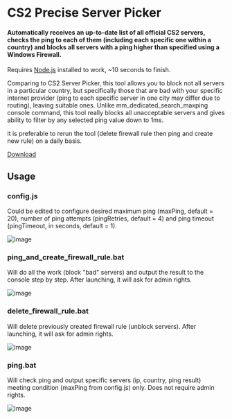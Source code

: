 # CS2 Precise Server Picker
#### Automatically receives an up-to-date list of all official CS2 servers, checks the ping to each of them (including each specific one within a country) and blocks all servers with a ping higher than specified using a Windows Firewall. 

Requires [Node.js](https://nodejs.org/) installed to work, ~10 seconds to finish.

Comparing to CS2 Server Picker, this tool allows you to block not all servers in a particular country, but specifically those that are bad with your specific internet provider (ping to each specific server in one city may differ due to routing), leaving suitable ones. Unlike mm_dedicated_search_maxping console command, this tool really blocks all unacceptable servers and gives ability to filter by any selected ping value down to 1ms.

it is preferable to rerun the tool (delete firewall rule then ping and create new rule) on a daily basis.

[Download](https://github.com/Feuerstarter/cs2-precise-server-picker/releases/download/1.0.0/cs2-precise-server-picker.zip)

## Usage
### config.js
Could be edited to configure desired maximum ping (maxPing, default = 20), number of ping attempts (pingRetries, default = 4) and ping timeout (pingTimeout, in seconds, default = 1).

![image](https://github.com/user-attachments/assets/37beb164-a0ef-4ac3-aa69-f034f54c1877)


### ping_and_create_firewall_rule.bat
Will do all the work (block "bad" servers) and output the result to the console step by step.
After launching, it will ask for admin rights.

![image](https://github.com/user-attachments/assets/081d5eb9-b92b-4114-a82d-a913540f3600)


### delete_firewall_rule.bat
Will delete previously created firewall rule (unblock servers).
After launching, it will ask for admin rights.

![image](https://github.com/user-attachments/assets/e3d0af02-a920-4bcb-915b-54ad7abe2a41)


### ping.bat
Will check ping and output specific servers (ip, country, ping result) meeting condition (maxPing from config.js) only. Does not require admin rights.

![image](https://github.com/user-attachments/assets/b7b66461-4ec4-440a-886a-8faf216d6caa)
